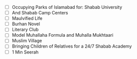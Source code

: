 - [ ] Occupying Parks of Islamabad for: Shabab University
- [ ] And Shabab Camp Centers
- [ ] Maulvified Life
- [ ] Burhan Novel
- [ ] Literary Club
- [ ] Model Muhallaha Formula and Muhalla Mukhtaari
- [ ] Muslim Village
- [ ] Bringing Children of Relatives for a 24/7 Shabab Academy
- [ ] 1 Min Seerah